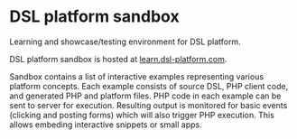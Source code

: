 # DSL platform sandbox

Learning and showcase/testing environment for DSL platform.

DSL platform sandbox is hosted at [learn.dsl-platform.com](https://learn.dsl-platform.com/).

Sandbox contains a list of interactive examples representing various platform concepts. Each example consists of source DSL, PHP client code, and generated PHP and platform files. PHP code in each example can be sent to server for execution. Resulting output is monitored for basic events (clicking and posting forms) which will also trigger PHP execution. This allows embeding interactive snippets or small apps.
